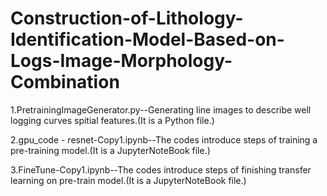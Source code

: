 # Construction-of-Lithology-Identification-Model-Based-on-Logs-Image-Morphology-Combination

1.PretrainingImageGenerator.py--Generating line images to describe well logging curves spitial features.(It is a Python file.)

2.gpu_code - resnet-Copy1.ipynb--The codes introduce steps of training a pre-training model.(It is a JupyterNoteBook file.)

3.FineTune-Copy1.ipynb--The codes introduce steps of finishing transfer learning on pre-train model.(It is a JupyterNoteBook file.)
